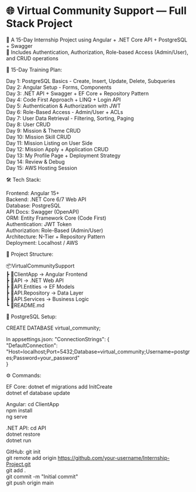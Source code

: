# 🌐 Virtual Community Support — Full Stack Project

🚀 A 15-Day Internship Project using Angular + .NET Core API + PostgreSQL + Swagger  
🔐 Includes Authentication, Authorization, Role-based Access (Admin/User), and CRUD operations

📅 15-Day Training Plan:

Day 1: PostgreSQL Basics - Create, Insert, Update, Delete, Subqueries  
Day 2: Angular Setup - Forms, Components  
Day 3: .NET API + Swagger + EF Core + Repository Pattern  
Day 4: Code First Approach + LINQ + Login API  
Day 5: Authentication & Authorization with JWT  
Day 6: Role-Based Access - Admin/User + ACLs  
Day 7: User Data Retrieval - Filtering, Sorting, Paging  
Day 8: User CRUD  
Day 9: Mission & Theme CRUD  
Day 10: Mission Skill CRUD  
Day 11: Mission Listing on User Side  
Day 12: Mission Apply + Application CRUD  
Day 13: My Profile Page + Deployment Strategy  
Day 14: Review & Debug  
Day 15: AWS Hosting Session

🛠️ Tech Stack:

Frontend: Angular 15+  
Backend: .NET Core 6/7 Web API  
Database: PostgreSQL  
API Docs: Swagger (OpenAPI)  
ORM: Entity Framework Core (Code First)  
Authentication: JWT Token  
Authorization: Role-Based (Admin/User)  
Architecture: N-Tier + Repository Pattern  
Deployment: Localhost / AWS  

📁 Project Structure:

📦VirtualCommunitySupport  
┣ 📁ClientApp → Angular Frontend  
┣ 📁API → .NET Web API  
┣ 📁API.Entities → EF Models  
┣ 📁API.Repository → Data Layer  
┣ 📁API.Services → Business Logic  
┗ 📄README.md  

🐘 PostgreSQL Setup:

CREATE DATABASE virtual_community;  

In appsettings.json:
"ConnectionStrings": {  
  "DefaultConnection": "Host=localhost;Port=5432;Database=virtual_community;Username=postgres;Password=your_password"  
}

⚙️ Commands:

EF Core:
dotnet ef migrations add InitCreate  
dotnet ef database update  

Angular:
cd ClientApp  
npm install  
ng serve  

.NET API:
cd API  
dotnet restore  
dotnet run  

GitHub:
git init  
git remote add origin https://github.com/your-username/Internship-Project.git  
git add .  
git commit -m "Initial commit"  
git push origin main  
